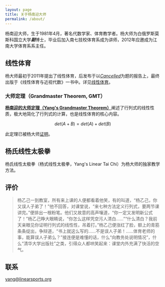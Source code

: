 ```yaml
---
layout: page
title: 关于杨南迎大师
permalink: /about/
---
```


杨南迎大师，生于1981年4月，著名代数学家、体育教学者。杨大师为白俄罗斯莫斯科国立大学***副***博士，毕业后加入南七技校体育系成为讲师，2012年应邀成为江南大学体育系系主任。

## 线性体育

杨大师最初于2011年提出了线性体育，后发布于以[*Cancelled*](/posts/cancelled.html)为题的报告上，最终出版于《线性体育与近视代数》一书中。详见[线性体育](https://linearsports.org)。

### 大师定理（Grandmaster Theorem, GMT）
[**杨南迎的大师定理（Yang's Grandmaster Theorem）**](/posts/determinant.html)阐述了行列式的线性性质，极大地简化了行列式的计算，也是线性体育的核心内容。

$$ det(A+B) = det(A) + det(B) $$

此定理已被杨大师[证明](/posts/determinant-2.html)。

## 杨氏线性太极拳

杨氏线性太极拳（杨式线性太极拳，Yang's Linear Tai Chi）为杨大师的独家教学方法。

## 评价

> 杨乙己一到教室，所有来上课的人便都看着他笑，有的叫道，“杨乙己，你又误人子弟了！”他不回答，对课堂说，“来七种方法定义行列式，要两节课讲完。”便排出一根粉笔。他们又故意的高声嚷道，“你一定又发明新公式了！”杨乙己睁大眼睛说，“你怎么这样凭空污人清白……”“什么清白？我前天亲眼见你证明行列式的线性性，吊着打。”杨乙己便涨红了脸，额上的青筋条条绽出，争辩道，“书上就这么写的……不是误人子弟！……体育老师的事，能算误人子弟么？”接连便是难懂的话，什么“向教务处说明情况”，什么“清华大学出版社”之类，引得众人都哄笑起来：课堂内外充满了快活的空气。

## 联系

[yang@linearsports.org](mailto:yang@linearsports.org)
